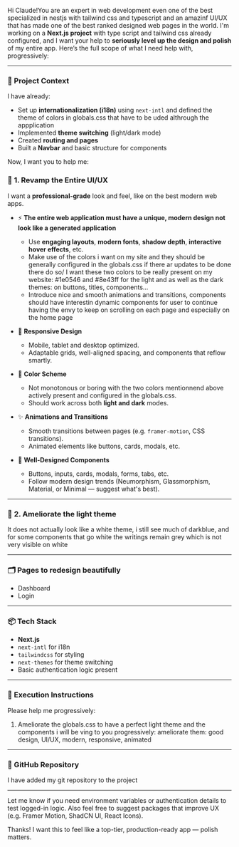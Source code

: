 
Hi Claude!You are an expert in web development even one of the best specialized in nestjs with tailwind css and typescript and an amazinf UI/UX that has made one of the best ranked designed web pages in the world.  I'm working on a **Next.js project** with type script and tailwind css already configured, and I want your help to **seriously level up the design and polish** of my entire app. Here’s the full scope of what I need help with, progressively:

---

### 🚀 Project Context

I have already:

* Set up **internationalization (i18n)** using `next-intl` and defined the theme of colors in globals.css that have to be uded althrough the appplication
* Implemented **theme switching** (light/dark mode)
* Created **routing and pages**
* Built a **Navbar** and basic structure for components

Now, I want you to help me:

### 🎨 **1. Revamp the Entire UI/UX**

I want a **professional-grade** look and feel, like on the best modern web apps.

* ⚡ **The entire web application must have a unique, modern design not look like a generated application**

  * Use **engaging layouts**, **modern fonts**, **shadow depth**, **interactive hover effects**, etc.
  * Make use of the colors i want on my site and they should be generally configured in the globals.css if there ar updates to be done there do so/ I want these two colors to be really present on my website:  #1e0546 and #8e43ff for the light and as well as the dark themes: on buttons, titles, components...
  * Introduce nice and smooth animations and transitions, components should have interestin dynamic components for user to continue having the envy to keep on scrolling on each page and especially on the home page

* 🎨 **Responsive Design**

  * Mobile, tablet and desktop optimized.
  * Adaptable grids, well-aligned spacing, and components that reflow smartly.

* 🌈 **Color Scheme**

  * Not monotonous or boring with the two colors mentionnend above actively present and configured in the globals.css.
  * Should work across both **light and dark** modes.

* ✨ **Animations and Transitions**

  * Smooth transitions between pages (e.g. `framer-motion`, CSS transitions).
  * Animated elements like buttons, cards, modals, etc.

* 🧩 **Well-Designed Components**

  * Buttons, inputs, cards, modals, forms, tabs, etc.
  * Follow modern design trends (Neumorphism, Glassmorphism, Material, or Minimal — suggest what's best).

---

### 🔄 **2. Ameliorate the light theme**
It does not actually look like a white theme, i still see much of darkblue, and for some components that go white the writings remain grey which is not very visible on white

---

### 🗂️ Pages to redesign beautifully

* Dashboard
* Login

---

### 📦 Tech Stack

* **Next.js**
* `next-intl` for i18n
* `tailwindcss` for styling
* `next-themes` for theme switching
* Basic authentication logic present

---

### 🧠 Execution Instructions

Please help me progressively:

1. Ameliorate the globals.css to have a perfect light theme and the components i will be ving to you progressively: ameliorate them: good design, UI/UX, modern, responsive, animated 
---

### 🧵 GitHub Repository

I have added my git repository to the project

---

Let me know if you need environment variables or authentication details to test logged-in logic. Also feel free to suggest packages that improve UX (e.g. Framer Motion, ShadCN UI, React Icons).

Thanks! I want this to feel like a top-tier, production-ready app — polish matters.

